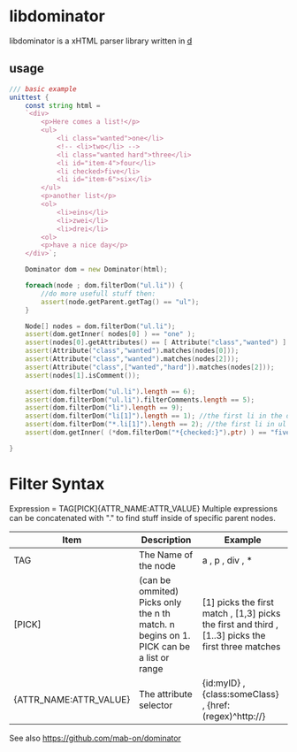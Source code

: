 # libdominator
libdominator is a xHTML parser library written in [d](http://www.dlang.org)

## usage
```D
/// basic example
unittest {
    const string html =
    `<div>
        <p>Here comes a list!</p>
        <ul>
            <li class="wanted">one</li>
            <!-- <li>two</li> -->
            <li class="wanted hard">three</li>
            <li id="item-4">four</li>
            <li checked>five</li>
            <li id="item-6">six</li>
        </ul>
        <p>another list</p>
        <ol>
            <li>eins</li>
            <li>zwei</li>
            <li>drei</li>
        <ol>
        <p>have a nice day</p>
    </div>`;

    Dominator dom = new Dominator(html);

    foreach(node ; dom.filterDom("ul.li")) {
        //do more usefull stuff then:
        assert(node.getParent.getTag() == "ul");
    }

    Node[] nodes = dom.filterDom("ul.li");
    assert(dom.getInner( nodes[0] ) == "one" );
    assert(nodes[0].getAttributes() == [ Attribute("class","wanted") ] );
    assert(Attribute("class","wanted").matches(nodes[0]));
    assert(Attribute("class","wanted").matches(nodes[2]));
    assert(Attribute("class",["wanted","hard"]).matches(nodes[2]));
    assert(nodes[1].isComment());

    assert(dom.filterDom("ul.li").length == 6);
    assert(dom.filterDom("ul.li").filterComments.length == 5);
    assert(dom.filterDom("li").length == 9);
    assert(dom.filterDom("li[1]").length == 1); //the first li in the dom
    assert(dom.filterDom("*.li[1]").length == 2); //the first li in ul and first li in ol
    assert(dom.getInner( (*dom.filterDom("*{checked:}").ptr) ) == "five");

}
```

# Filter Syntax
Expression = TAG[PICK]{ATTR_NAME:ATTR_VALUE}
Multiple expressions can be concatenated with "." to find stuff inside of specific parent nodes.

| Item | Description | Example |
|------|-------------|---------|
| TAG | The Name of the node | a , p , div , *  |
| [PICK] | (can be ommited) Picks only the n th match. n begins on 1. PICK can be a list or range | [1] picks the first match , [1,3] picks the first and third , [1..3] picks the first three matches  |
| {ATTR_NAME:ATTR_VALUE} | The attribute selector | {id:myID} , {class:someClass} , {href:(regex)^http://}  |

See also https://github.com/mab-on/dominator
